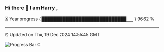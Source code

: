 ### Hi there 👋 I am Harry , 

⏳ Year progress { ████████████████████████████▁▁ } 96.62 %

---

⏰ Updated on Thu, 19 Dec 2024 14:55:45 GMT

![Progress Bar CI](https://github.com/duykhang68/duykhang68/workflows/Progress%20Bar%20CI/badge.svg)

